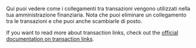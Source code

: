 Qui puoi vedere come i collegamenti tra transazioni vengono utilizzati nella tua amministrazione finanziaria. Nota che puoi eliminare un collegamento tra le transazioni e che puoi anche scambiarle di posto.

If you want to read more about transaction links, check out the [official documentation on transaction links](https://docs.firefly-iii.org/advanced-concepts/links).
